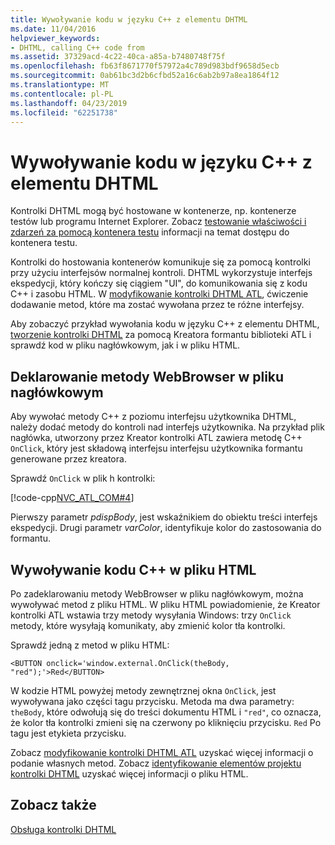 ```yaml
---
title: Wywoływanie kodu w języku C++ z elementu DHTML
ms.date: 11/04/2016
helpviewer_keywords:
- DHTML, calling C++ code from
ms.assetid: 37329acd-4c22-40ca-a85a-b7480748f75f
ms.openlocfilehash: fb63f8671770f57972a4c789d983bdf9658d5ecb
ms.sourcegitcommit: 0ab61bc3d2b6cfbd52a16c6ab2b97a8ea1864f12
ms.translationtype: MT
ms.contentlocale: pl-PL
ms.lasthandoff: 04/23/2019
ms.locfileid: "62251738"
---
```

# <a name="calling-c-code-from-dhtml"></a>Wywoływanie kodu w języku C++ z elementu DHTML

Kontrolki DHTML mogą być hostowane w kontenerze, np. kontenerze testów lub programu Internet Explorer. Zobacz [testowanie właściwości i zdarzeń za pomocą kontenera testu](../mfc/testing-properties-and-events-with-test-container.md) informacji na temat dostępu do kontenera testu.

Kontrolki do hostowania kontenerów komunikuje się za pomocą kontrolki przy użyciu interfejsów normalnej kontroli. DHTML wykorzystuje interfejs ekspedycji, który kończy się ciągiem "UI", do komunikowania się z kodu C++ i zasobu HTML. W [modyfikowanie kontrolki DHTML ATL](../atl/modifying-the-atl-dhtml-control.md), ćwiczenie dodawanie metod, które ma zostać wywołana przez te różne interfejsy.

Aby zobaczyć przykład wywołania kodu w języku C++ z elementu DHTML, [tworzenie kontrolki DHTML](../atl/creating-an-atl-dhtml-control.md) za pomocą Kreatora formantu biblioteki ATL i sprawdź kod w pliku nagłówkowym, jak i w pliku HTML.

## <a name="declaring-webbrowser-methods-in-the-header-file"></a>Deklarowanie metody WebBrowser w pliku nagłówkowym

Aby wywołać metody C++ z poziomu interfejsu użytkownika DHTML, należy dodać metody do kontroli nad interfejs użytkownika. Na przykład plik nagłówka, utworzony przez Kreator kontrolki ATL zawiera metodę C++ `OnClick`, który jest składową interfejsu interfejsu użytkownika formantu generowane przez kreatora.

Sprawdź `OnClick` w plik h kontrolki:

[!code-cpp[NVC_ATL_COM#4](../atl/codesnippet/cpp/calling-cpp-code-from-dhtml_1.h)]

Pierwszy parametr *pdispBody*, jest wskaźnikiem do obiektu treści interfejs ekspedycji. Drugi parametr *varColor*, identyfikuje kolor do zastosowania do formantu.

## <a name="calling-c-code-in-the-html-file"></a>Wywoływanie kodu C++ w pliku HTML

Po zadeklarowaniu metody WebBrowser w pliku nagłówkowym, można wywoływać metod z pliku HTML. W pliku HTML powiadomienie, że Kreator kontrolki ATL wstawia trzy metody wysyłania Windows: trzy `OnClick` metody, które wysyłają komunikaty, aby zmienić kolor tła kontrolki.

Sprawdź jedną z metod w pliku HTML:

`<BUTTON onclick='window.external.OnClick(theBody, "red");'>Red</BUTTON>`

W kodzie HTML powyżej metody zewnętrznej okna `OnClick`, jest wywoływana jako części tagu przycisku. Metoda ma dwa parametry: `theBody`, które odwołują się do treści dokumentu HTML i `"red"`, co oznacza, że kolor tła kontrolki zmieni się na czerwony po kliknięciu przycisku. `Red` Po tagu jest etykieta przycisku.

Zobacz [modyfikowanie kontrolki DHTML ATL](../atl/modifying-the-atl-dhtml-control.md) uzyskać więcej informacji o podanie własnych metod. Zobacz [identyfikowanie elementów projektu kontrolki DHTML](../atl/identifying-the-elements-of-the-dhtml-control-project.md) uzyskać więcej informacji o pliku HTML.

## <a name="see-also"></a>Zobacz także

[Obsługa kontrolki DHTML](../atl/atl-support-for-dhtml-controls.md)
